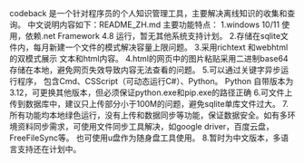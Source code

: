 codeback 是一个针对程序员的个人知识管理工具，主要解决离线知识的收集和查询。 中文说明内容如下：README_ZH.md
主要功能特点：
1.windows 10/11 使用，依赖.net Framework 4.8 运行，暂无其他系统支持计划。
2.存储在sqlite文件内，每月新建一个文件的模式解决容量上限问题。
3.采用richtext 和webhtml的双模式展示 文本和html内容。
4.html的网页中的图片粘贴采用二进制base64存储在本地，避免网页失效导致内容无法查看的问题。
5.可以通过关键字异步运行程序， 包含Cmd、CSScript（可动态运行C#）、Python。
Python 自带版本为3.12，可更换其他版本，但必须保证python.exe和pip.exe的路径正确
6.可文件上传到数据库中，建议只上传部分小于100M的问题，避免sqlite单库文件过大。
7.所有功能均本地绿色运行，没有上传和数据同步等功能，保证数据安全。如有多环境资料同步需求，可使用文件同步工具解决，如google driver，百度云盘，FreeFileSync等。
也可使用u盘作为随身盘工具使用。
8.暂时为中文版本，多语言支持还在计划中。
